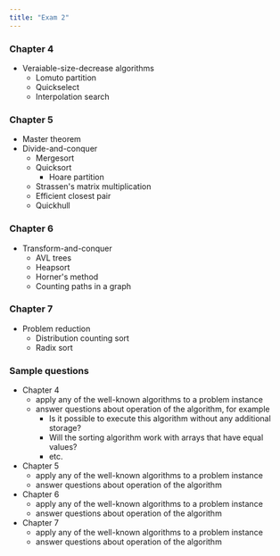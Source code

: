 ```yaml
---
title: "Exam 2"
---
```


### Chapter 4
* Veraiable-size-decrease algorithms
  * Lomuto partition
  * Quickselect
  * Interpolation search

### Chapter 5
* Master theorem
* Divide-and-conquer
  * Mergesort
  * Quicksort
    * Hoare partition
  * Strassen's matrix multiplication
  * Efficient closest pair
  * Quickhull

### Chapter 6
* Transform-and-conquer
  * AVL trees
  * Heapsort
  * Horner's method
  * Counting paths in a graph

### Chapter 7
* Problem reduction
  * Distribution counting sort
  * Radix sort

### Sample questions
* Chapter 4
  * apply any of the well-known algorithms to a problem instance
  * answer questions about operation of the algorithm, for example
    * Is it possible to execute this algorithm without any additional storage?
    * Will the sorting algorithm work with arrays that have equal values?
    * etc.
* Chapter 5
  * apply any of the well-known algorithms to a problem instance
  * answer questions about operation of the algorithm
* Chapter 6
  * apply any of the well-known algorithms to a problem instance
  * answer questions about operation of the algorithm
* Chapter 7
  * apply any of the well-known algorithms to a problem instance
  * answer questions about operation of the algorithm
